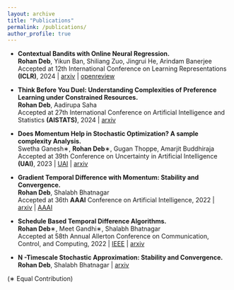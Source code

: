 ```yaml
---
layout: archive
title: "Publications"
permalink: /publications/
author_profile: true
---
```


- **Contextual Bandits with Online Neural Regression.**  
**Rohan Deb**, Yikun Ban, Shiliang Zuo, Jingrui He, Arindam Banerjee  
Accepted at 12th International Conference on Learning Representations **(ICLR)**, 2024 | [arxiv](https://arxiv.org/abs/2312.07145) | [openreview](https://openreview.net/forum?id=5ep85sakT3&referrer=%5BAuthor%20Console%5D\(%2Fgroup%3Fid%3DICLR.cc%2F2024%2FConference%2FAuthors%23your-submissions)  

- **Think Before You Duel: Understanding Complexities of Preference Learning under Constrained Resources.**  
**Rohan Deb**, Aadirupa Saha   
Accepted at 27th International Conference on Artificial Intelligence and Statistics **(AISTATS)**, 2024  | [arxiv](https://arxiv.org/abs/2312.17229)    

- **Does Momentum Help in Stochastic Optimization? A sample complexity Analysis.**  
Swetha Ganesh∗, **Rohan Deb**∗, Gugan Thoppe, Amarjit Buddhiraja  
Accepted at 39th Conference on Uncertainty in Artificial Intelligence **(UAI)**, 2023 | [UAI](https://proceedings.mlr.press/v216/ganesh23a.html) | [arxiv](https://arxiv.org/abs/2110.15547)  

- **Gradient Temporal Difference with Momentum: Stability and Convergence.**  
**Rohan Deb**, Shalabh Bhatnagar  
Accepted at 36th **AAAI** Conference on Artificial Intelligence, 2022 | [arxiv](https://arxiv.org/abs/2111.11004) | [AAAI](https://aaai.org/papers/06488-gradient-temporal-difference-with-momentum-stability-and-convergence/)  

- **Schedule Based Temporal Difference Algorithms.**  
**Rohan Deb**∗, Meet Gandhi∗, Shalabh Bhatnagar  
Accepted at 58th Annual Allerton Conference on Communication, Control, and Computing, 2022 | [IEEE](https://ieeexplore.ieee.org/document/9929388) | [arxiv](https://arxiv.org/abs/2110.15547)  

- **N -Timescale Stochastic Approximation: Stability and Convergence.**  
**Rohan Deb**, Shalabh Bhatnagar  | [arxiv](https://arxiv.org/abs/2112.03515)

(∗ Equal Contribution)

